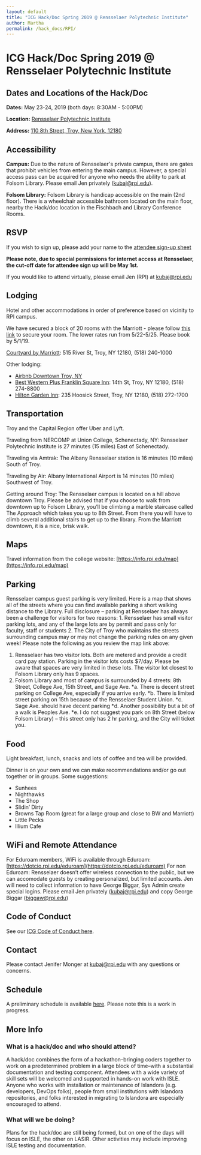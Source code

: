 ```yaml
---
layout: default
title: "ICG Hack/Doc Spring 2019 @ Rensselaer Polytechnic Institute" 
author: Martha
permalink: /hack_docs/RPI/
---
```



# ICG Hack/Doc Spring 2019 @ Rensselaer Polytechnic Institute

## Dates and Locations of the Hack/Doc
**Dates:** May 23-24, 2019 (both days: 8:30AM - 5:00PM)

**Location:** [Rensselaer Polytechnic Institute](https://www.rpi.edu/)

**Address:** [110 8th Street, Troy, New York, 12180](https://goo.gl/maps/Ac8dz42q3fu)

## Accessibility
**Campus:** Due to the nature of Rensselaer's private campus, there are gates that prohibit vehicles from entering the main campus. However, a special access pass can be acquired for anyone who needs the ability to park at Folsom Library. Please email Jen privately (kubaj@rpi.edu).

**Folsom Library:**
Folsom Library is handicap accessible on the main (2nd floor). There is a wheelchair accessible bathroom located on the main floor, nearby the Hack/doc location in the Fischbach and Library Conference Rooms.

## RSVP
If you wish to sign up, please add your name to the [attendee sign-up sheet](https://docs.google.com/document/d/1EP7xARNYzy5R_bgfY-g0a8bx6LoTgJrjFp2H9l7RXzA/edit#heading=h.sk2wh3t28h3d)

**Please note, due to special permissions for internet access at Rensselaer, the cut-off date for attendee sign up will be May 1st.**

If you would like to attend virtually, please email Jen (RPI) at kubaj@rpi.edu

## Lodging
Hotel and other accommodations in order of preference based on vicinity to RPI campus.

We have secured a block of 20 rooms with the Marriott - please follow [this link](https://www.marriott.com/meeting-event-hotels/group-corporate-travel/groupCorp.mi?resLinkData=Hack%20Doc%5Ealbty%60hachaca%7Chachacb%60109.00%60USD%60false%602%605/22/19%605/25/19%605/1/19&app=resvlink&stop_mobi=yes) to secure your room. The lower rates run from 5/22-5/25. Please book by 5/1/19.

[Courtyard by Marriott](https://www.marriott.com/hotels/travel/albty-courtyard-albany-troy-waterfront/?scid=bb1a189a-fec3-4d19-a255-54ba596febe2): 515 River St, Troy, NY 12180, (518) 240-1000 

Other lodging: 
* [Airbnb Downtown Troy, NY](https://www.airbnb.com/s/Troy--NY/all?refinement_paths%5B%5D=%2Ffor_you)
* [Best Western Plus Franklin Square Inn](https://www.bestwestern.com/en_US/book/hotel-rooms.33144.html?iata=00171880&ssob=BLBWI0004G&cid=BLBWI0004G:google:gmb:33144):  14th St, Troy, NY 12180,  (518) 274-8800
* [Hilton Garden Inn](https://hiltongardeninn3.hilton.com/en/hotels/new-york/hilton-garden-inn-troy-ALBTYGI/index.html?SEO_id=GMB-HI-ALBTYGI): 235 Hoosick Street, Troy, NY 12180, (518) 272-1700

## Transportation
Troy and the Capital Region offer Uber and Lyft.

Traveling from NERCOMP at Union College, Schenectady, NY:
Rensselaer Polytechnic Institute is 27 minutes (15 miles) East of Schenectady.

Traveling via Amtrak:
The Albany Rensselaer station is 16 minutes (10 miles) South of Troy.

Traveling by Air:
Albany International Airport is 14 minutes (10 miles) Southwest of Troy.

Getting around Troy:
The Rensselaer campus is located on a hill above downtown Troy. Please be advised that if you choose to walk from downtown up to Folsom Library, you’ll be climbing a marble staircase called The Approach which takes you up to 8th Street. From there you will have to climb several additional stairs to get up to the library. 
From the Marriott downtown, it is a nice, brisk walk. 

## Maps
Travel information from the college website: [https://info.rpi.edu/map](https://info.rpi.edu/map)

## Parking
Rensselaer campus guest parking is very limited. Here is a map that shows all of the streets where you can find available parking a short walking distance to the Library. 
Full disclosure – parking at Rensselaer has always been a challenge for visitors for two reasons: 1. Rensselaer has small visitor parking lots, and any of the large lots are by permit and pass only for faculty, staff or students 2. The City of Troy who maintains the streets surrounding campus may or may not change the parking rules on any given week! Please note the following as you review the map link above:
1.	Rensselaer has two visitor lots. Both are metered and provide a credit card pay station. Parking in the visitor lots costs $7/day. Please be aware that spaces are very limited in these lots. The visitor lot closest to Folsom Library only has 9 spaces.
2.	Folsom Library and most of campus is surrounded by 4 streets: 8th Street, College Ave, 15th Street, and Sage Ave. 
*a.	There is decent street parking on College Ave, especially if you arrive early. 
*b.	There is limited street parking on 15th because of the Rensselaer Student Union.
*c.	Sage Ave. should have decent parking
*d.	Another possibility but a bit of a walk is Peoples Ave. 
*e.	I do not suggest you park on 8th Street (below Folsom Library) – this street only has 2 hr parking, and the City will ticket you.


## Food
Light breakfast, lunch, snacks and lots of coffee and tea will be provided. 

Dinner is on your own and we can make recommendations and/or go out together or in groups. Some suggestions:
* Sunhees
* Nighthawks
* The Shop
* Slidin’ Dirty
* Browns Tap Room (great for a large group and close to BW and Marriott)
* Little Pecks
* Illium Cafe

## WiFi and Remote Attendance
For Eduroam members, WiFi is available through Eduroam: [https://dotcio.rpi.edu/eduroam](https://dotcio.rpi.edu/eduroam)
For non Eduroam: Rensselaer doesn’t offer wireless connection to the public, but we can accomodate guests by creating personalized, but limited accounts. Jen will need to collect information to have George Biggar, Sys Admin create special logins. Please email Jen privately (kubaj@rpi.edu) and copy George Biggar (biggaw@rpi.edu)   

## Code of Conduct
See our [ICG Code of Conduct here](https://github.com/Islandora-Collaboration-Group/icg_information/blob/master/code-of-conduct.md).

## Contact
Please contact Jenifer Monger at kubaj@rpi.edu with any questions or concerns.

## Schedule
A preliminary schedule is available [here](https://docs.google.com/document/d/175nYoEqMXRSqK-BCWMuz_Wu3JcBYgqXbeVhO5hDMGOM/edit#heading=h.gjdgxs). Please note this is a work in progress.

## More Info
 
### What is a hack/doc and who should attend?
 
A hack/doc combines the form of a hackathon–bringing coders together to work on a predetermined problem in a large block of time–with a substantial documentation and testing component. Attendees with a wide variety of skill sets will be welcomed and supported in hands-on work with ISLE. Anyone who works with installation or maintenance of Islandora (e.g. developers, DevOps folks), people from small institutions with Islandora repositories, and folks interested in migrating to Islandora are especially encouraged to attend.
 
### What will we be doing?
 
Plans for the hack/doc are still being formed, but on one of the days will focus on ISLE, the other on LASIR. Other activities may include improving ISLE testing and documentation. 
